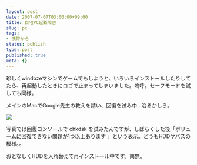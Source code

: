 ```yaml
---
layout: post
date: 2007-07-07T03:00:00+09:00
title: 自宅PC起動障害
slug: pc
tags:
- 携帯から
status: publish
type: post
published: true
meta: {}
---
```

<div class="caption">珍しくwindozeマシンでゲームでもしようと、いろいろインストールしたりしてたら、再起動したときにロゴで止まってしまいました。嗚呼。セーフモードを試しても同様。

メインのMacでGoogle先生の教えを請い、回復を試み中…治るかしら。</div>
<div class="photo"><img src="http://wo.skr.jp/images/uploads/blog-photo-1183806938.22-0.jpg" /></div>

<!--more-->
写真では回復コンソールで chkdsk を試みたんですが、しばらくした後「ボリュームに回復できない問題が1つ以上あります 」という表示。どうもHDDヤバスの模様。。

おとなしくHDDを入れ替えて再インストール中です。南無。
